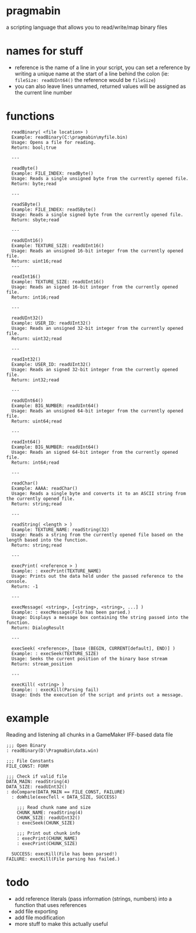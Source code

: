 # pragmabin
a scripting language that allows you to read/write/map binary files

# names for stuff
* reference is the name of a line in your script, you can set a reference by writing a unique name at the start of a line behind the colon (ie: `fileSize: readUInt64()` the reference would be `fileSize`)
* you can also leave lines unnamed, returned values will be assigned as the current line number

# functions
```
  readBinary( <file location> )
  Example: readBinary(C:\pragmabin\myfile.bin)
  Usage: Opens a file for reading.
  Return: bool;true
  
  ---
  
  readByte()
  Example: FILE_INDEX: readByte()
  Usage: Reads a single unsigned byte from the currently opened file.
  Return: byte;read
  
  ---
  
  readSByte()
  Example: FILE_INDEX: readSByte()
  Usage: Reads a single signed byte from the currently opened file.
  Return: sbyte;read
  
  ---
  
  readUInt16()
  Example: TEXTURE_SIZE: readUInt16()
  Usage: Reads an unsigned 16-bit integer from the currently opened file.
  Return: uint16;read
  ---
  
  readInt16()
  Example: TEXTURE_SIZE: readUInt16()
  Usage: Reads an signed 16-bit integer from the currently opened file.
  Return: int16;read
  
  ---
  
  readUInt32()
  Example: USER_ID: readUInt32()
  Usage: Reads an unsigned 32-bit integer from the currently opened file.
  Return: uint32;read
  
  ---
  
  readInt32()
  Example: USER_ID: readUInt32()
  Usage: Reads an signed 32-bit integer from the currently opened file.
  Return: int32;read
  
  ---
  
  readUInt64()
  Example: BIG_NUMBER: readUInt64()
  Usage: Reads an unsigned 64-bit integer from the currently opened file.
  Return: uint64;read
  
  ---
  
  readInt64()
  Example: BIG_NUMBER: readUInt64()
  Usage: Reads an signed 64-bit integer from the currently opened file.
  Return: int64;read
  
  ---
  
  readChar()
  Example: AAAA: readChar()
  Usage: Reads a single byte and converts it to an ASCII string from the currently opened file.
  Return: string;read

  ---
  
  readString( <length > )
  Example: TEXTURE_NAME: readString(32)
  Usage: Reads a string from the currently opened file based on the length based into the function.
  Return: string;read
  
  ---
  
  execPrint( <reference > )
  Example: : execPrint(TEXTURE_NAME)
  Usage: Prints out the data held under the passed reference to the console.
  Return: -1
  
  ---
  
  execMessage( <string>, [<string>, <string>, ...] )
  Example: : execMessage(File has been parsed.)
  Usage: Displays a message box containing the string passed into the function.
  Return: DialogResult
  
  ---
  
  execSeek( <reference>, [base (BEGIN, CURRENT[default], END)] )
  Example: : execSeek(TEXTURE_SIZE)
  Usage: Seeks the current position of the binary base stream
  Return: stream_position
  
  ---
  
  execKill( <string> )
  Example: : execKill(Parsing fail)
  Usage: Ends the execution of the script and prints out a message.  
```
# example
Reading and listening all chunks in a GameMaker IFF-based data file
```
;;; Open Binary
: readBinary(D:\PragmaBin\data.win)

;;; File Constants
FILE_CONST: FORM

;;; Check if valid file
DATA_MAIN: readString(4)
DATA_SIZE: readUInt32()
: doCompare(DATA_MAIN == FILE_CONST, FAILURE)
  : doWhile(execTell < DATA_SIZE, SUCCESS)
  
    ;;; Read chunk name and size
    CHUNK_NAME: readString(4)
    CHUNK_SIZE: readUInt32()
    : execSeek(CHUNK_SIZE)
    
    ;;; Print out chunk info
    : execPrint(CHUNK_NAME)
    : execPrint(CHUNK_SIZE)
    
  SUCCESS: execKill(File has been parsed!)
FAILURE: execKill(File parsing has failed.)
```

# todo
 * add reference literals (pass information (strings, numbers) into a function that uses references 
 * add file exporting
 * add file modification
 * more stuff to make this actually useful
 
